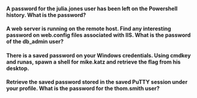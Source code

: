 #### A password for the julia.jones user has been left on the Powershell history. What is the password?


#### A web server is running on the remote host. Find any interesting password on web.config files associated with IIS. What is the password of the db_admin user?


#### There is a saved password on your Windows credentials. Using cmdkey and runas, spawn a shell for mike.katz and retrieve the flag from his desktop.



#### Retrieve the saved password stored in the saved PuTTY session under your profile. What is the password for the thom.smith user?

